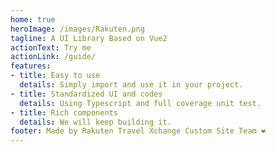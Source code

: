```yaml
---
home: true
heroImage: /images/Rakuten.png
tagline: A UI Library Based on Vue2
actionText: Try me
actionLink: /guide/
features:
- title: Easy to use
  details: Simply import and use it in your project.
- title: Standardized UI and codes
  details: Using Typescript and full coverage unit test.
- title: Rich components
  details: We will keep building it.
footer: Made by Rakuten Travel Xchange Custom Site Team ❤
---
```

